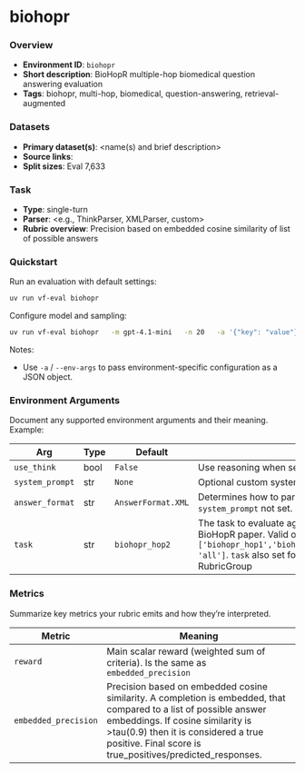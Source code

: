 # biohopr

### Overview
- **Environment ID**: `biohopr`
- **Short description**: BioHopR multiple-hop biomedical question answering evaluation
- **Tags**: biohopr, multi-hop, biomedical, question-answering, retrieval-augmented

### Datasets
- **Primary dataset(s)**: <name(s) and brief description>
- **Source links**: <links>
- **Split sizes**: Eval 7,633

### Task
- **Type**: single-turn
- **Parser**: <e.g., ThinkParser, XMLParser, custom>
- **Rubric overview**: Precision based on embedded cosine similarity of list of possible answers

### Quickstart
Run an evaluation with default settings:

```bash
uv run vf-eval biohopr
```

Configure model and sampling:

```bash
uv run vf-eval biohopr   -m gpt-4.1-mini   -n 20   -a '{"key": "value"}'  # env-specific args as JSON
```

Notes:
- Use `-a` / `--env-args` to pass environment-specific configuration as a JSON object.

### Environment Arguments
Document any supported environment arguments and their meaning. Example:

| Arg | Type | Default | Description |
| --- | ---- | ------- | ----------- |
| `use_think` | bool | `False` | Use reasoning when set to true. |
| `system_prompt` | str | `None` | Optional custom system prompt. |
| `answer_format` | str | `AnswerFormat.XML` | Determines how to parse completion for answer. Also sets system prompt if `system_prompt` not set. |
| `task` | str | `biohopr_hop2` | The task to evaluate against. Determines which prompts are used from the BioHopR paper. Valid options are `['biohopr_hop1','biohopr_hop2','biohopr_hop1_multi','biohopr_hop2_multi', 'all']`. `task` also set for verifiers dataset for use with EnvGroup and RubricGroup |


### Metrics
Summarize key metrics your rubric emits and how they’re interpreted.

| Metric | Meaning |
| ------ | ------- |
| `reward` | Main scalar reward (weighted sum of criteria). Is the same as `embedded_precision` |
| `embedded_precision` | Precision based on embedded cosine similarity. A completion is embedded, that compared to a list of possible answer embeddings. If cosine similarity is >tau(0.9) then it is considered a true positive. Final score is true_positives/predicted_responses. |


